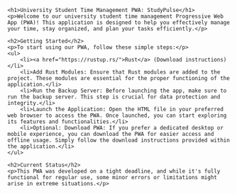    <h1>University Student Time Management PWA: StudyPulse</h1>
    <p>Welcome to our university student time management Progressive Web App (PWA)! This application is designed to help you effectively manage your time, stay organized, and plan your tasks efficiently.</p>
    
    <h2>Getting Started</h2>
    <p>To start using our PWA, follow these simple steps:</p>
    <ul>
        <li><a href="https://rustup.rs/">Rust</a> (Download instructions)</li>
        <li>Add Rust Modules: Ensure that Rust modules are added to the project. These modules are essential for the proper functioning of the application.</li>
        <li>Run the Backup Server: Before launching the app, make sure to run the backup server. This step is crucial for data protection and integrity.</li>
        <li>Launch the Application: Open the HTML file in your preferred web browser to access the PWA. Once launched, you can start exploring its features and functionalities.</li>
        <li>Optional: Download PWA: If you prefer a dedicated desktop or mobile experience, you can download the PWA for easier access and offline usage. Simply follow the download instructions provided within the application.</li>
    </ul>
    
    <h2>Current Status</h2>
    <p>This PWA was developed on a tight deadline, and while it's fully functional for regular use, some minor errors or limitations might arise in extreme situations.</p>
</body>
</html>
